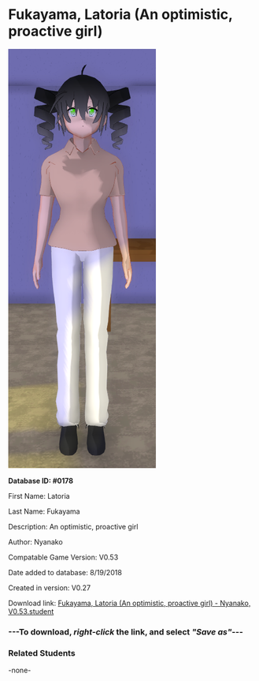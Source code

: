 # Fukayama, Latoria (An optimistic, proactive girl)

<img src="../../Files/Images/Fukayama, Latoria (An optimistic, proactive girl).png" title="Fukayama, Latoria (An optimistic, proactive girl) - Nyanako, V0.53">

**Database ID: #0178**

First Name: Latoria

Last Name: Fukayama

Description: An optimistic, proactive girl

Author: Nyanako

Compatable Game Version: V0.53

Date added to database: 8/19/2018

Created in version: V0.27

Download link: <a href="https://raw.githubusercontent.com/Arbiter1223/Daigaku-Gurashi-Custom-Students/master/Files/Student%20Files/Fukayama%2C%20Latoria%20(An%20optimistic%2C%20proactive%20girl)%20-%20Nyanako%2C%20V0.53.student">Fukayama, Latoria (An optimistic, proactive girl) - Nyanako, V0.53.student</a>

### ---**To download, _right-click_ the link, and select _"Save as"_**---

### Related Students

-none-
